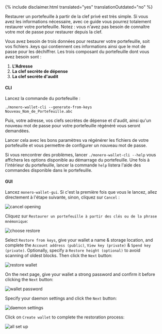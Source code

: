 {% include disclaimer.html translated="yes" translationOutdated="no" %}

Restaurer un portefeuille à partir de la clef privé est très simple. Si vous
avez les informations nécessaire, avec ce guide vous pourrez totalement
restaurer votre portefeuille. Notez : vous n'avez pas besoin de connaître
votre mot de passe pour restaurer depuis la clef.

Vous avez besoin de trois données pour restaurer votre portefeuille, soit
vos fichiers .keys qui contiennent ces informations ainsi que le mot de
passe pour les déchiffrer. Les trois composant du portefeuille dont vous
avez besoin sont :

1. **L'Adresse**
2. **La clef secrète de dépense**
3. **La clef secrète d'audit**


#### CLI

Lancez la commande du portefeuille :

`./monero-wallet-cli --generate-from-keys Nouveau_Nom_de_Portefeuille.abc`

Puis, votre adresse, vos clefs secrètes de dépense et d'audit, ainsi qu'un
nouveau mot de passe pour votre portefeuille régénéré vous seront demandées.

Lancer cela avec les bons paramètres va régénérer les fichiers de votre
portefeuille et vous permettre de configurer un nouveau mot de passe.

Si vous rencontrer des problèmes, lancer `./monero-wallet-cli --help` vous
affichera les options disponible au démarrage du portefeuille. Une fois à
l'intérieur du portefeuille, lancer la commande `help` listera l'aide des
commandes disponible dans le portefeuille.

#### GUI

Lancez `monero-wallet-gui`. Si c'est la première fois que vous le lancez,
allez directement à l'étape suivante, sinon, cliquez sur `Cancel` :

![cancel
opening](/img/resources/user-guides/en/restore_from_keys/cancel-opening.avif)

Cliquez sur `Restaurer un portefeuille à partir des clés ou de la phrase
mnémonique`:

![choose
restore](/img/resources/user-guides/en/restore_from_keys/choose-restore.avif)

Select `Restore from keys`, give your wallet a name & storage location, and
complete the `Account address (public)`, `View key (private)` & `Spend key
(private)`. Optionally, specify a `Restore height (optional)` to avoid
scanning of oldest blocks. Then click the `Next` button:

![restore
wallet](/img/resources/user-guides/en/restore_from_keys/restore-wallet.avif)

On the next page, give your wallet a strong password and confirm it before
clicking the `Next` button:

![wallet
password](/img/resources/user-guides/en/restore_from_keys/wallet-password.avif)

Specify your daemon settings and click the `Next` button:

![daemon
settings](/img/resources/user-guides/en/restore_from_keys/daemon-settings.avif)

Click on `Create wallet` to complete the restoration process:

![all set
up](/img/resources/user-guides/en/restore_from_keys/all-set-up.avif)
